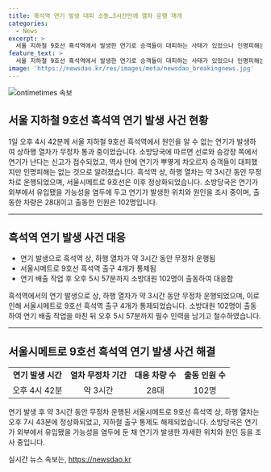 ```yaml
---
title: 흑석역 연기 발생 대피 소동…3시간만에 열차 운행 재개
categories:
  - News
excerpt: >
  서울 지하철 9호선 흑석역에서 발생한 연기로 승객들이 대피하는 사태가 있었으나 인명피해는 없었음. 소방당국이 연기 배출 작업을 마치고 열차 운행은 약 3시간 뒤에 정상화됨. 흑석역 출구 4개도 통제됐고, 28대의 차량과 102명의 인원이 출동하여 상황을 해결 중. 현재는 연기 발생 위치와 원인을 조사 중. (150자)
feature_text: >
  서울 지하철 9호선 흑석역에서 발생한 연기로 승객들이 대피하는 사태가 있었으나 인명피해는 없었음. 소방당국이 연기 배출 작업을 마치고 열차 운행은 약 3시간 뒤에 정상화됨. 흑석역 출구 4개도 통제됐고, 28대의 차량과 102명의 인원이 출동하여 상황을 해결 중. 현재는 연기 발생 위치와 원인을 조사 중. (150자)
image: 'https://newsdao.kr/res/images/meta/newsdao_breakingnews.jpg'
---
```


<p><img src="https://newsdao.kr/res/images/meta/newsdao_breakingnews.jpg" alt="ontimetimes 속보" /></p>

<h2 data-ke-size="size26">서울 지하철 9호선 흑석역 연기 발생 사건 현황</h2>

<p data-ke-size="size16">1일 오후 4시 42분께 서울 지하철 9호선 흑석역에서 원인을 알 수 없는 연기가 발생하여 상하행 열차가 무정차 통과 중이었습니다. 소방당국에 따르면 선로와 승강장 쪽에서 연기가 난다는 신고가 접수되었고, 역사 안에 연기가 뿌옇게 차오르자 승객들이 대피했지만 인명피해는 없는 것으로 알려졌습니다. 흑석역 상, 하행 열차는 약 3시간 동안 무정차로 운행되었으며, 서울시메트로 9호선은 이후 정상화되었습니다. 소방당국은 연기가 외부에서 유입됐을 가능성을 염두에 두고 연기가 발생한 위치와 원인을 조사 중이며, 출동한 차량은 28대이고 출동한 인원은 102명입니다.</p>

<hr>

<h2 data-ke-size="size26">흑석역 연기 발생 사건 대응</h2>

<ul>
    <li>연기 발생으로 흑석역 상, 하행 열차가 약 3시간 동안 무정차 운행됨</li>
    <li>서울시메트로 9호선 흑석역 출구 4개가 통제됨</li>
    <li>연기 배출 작업 후 오후 5시 57분까지 소방대원 102명이 출동하여 대응함</li>
</ul>

<p data-ke-size="size16">흑석역에서의 연기 발생으로 상, 하행 열차가 약 3시간 동안 무정차 운행되었으며, 이로 인해 서울시메트로 9호선 흑석역 출구 4개가 통제되었습니다. 소방대원 102명이 출동하여 연기 배출 작업을 마친 뒤 오후 5시 57분까지 필수 인력을 남기고 철수하였습니다.</p>

<hr>

<h2 data-ke-size="size26">서울시메트로 9호선 흑석역 연기 발생 사건 해결</h2>

<table>
    <tr>
        <td style="text-align: center; height: 17px;"><b>연기 발생 시간</b></td>
        <td style="text-align: center; height: 17px;"><b>열차 무정차 기간</b></td>
        <td style="text-align: center; height: 17px;"><b>대응 차량 수</b></td>
        <td style="text-align: center; height: 17px;"><b>출동 인원 수</b></td>
    </tr>
    <tr>
        <td style="text-align: center; height: 17px;">오후 4시 42분</td>
        <td style="text-align: center; height: 17px;">약 3시간</td>
        <td style="text-align: center; height: 17px;">28대</td>
        <td style="text-align: center; height: 17px;">102명</td>
    </tr>
</table>

<p data-ke-size="size16">연기 발생 후 약 3시간 동안 무정차 운행된 서울시메트로 9호선 흑석역 상, 하행 열차는 오후 7시 43분에 정상화되었고, 지하철 출구 통제도 해제되었습니다. 소방당국은 연기가 외부에서 유입됐을 가능성을 염두에 둔 채 연기가 발생한 자세한 위치와 원인 등을 조사 중입니다.</p>
실시간 뉴스 속보는, <a href="https://newsdao.kr" rel="dofollow">https://newsdao.kr</a>


